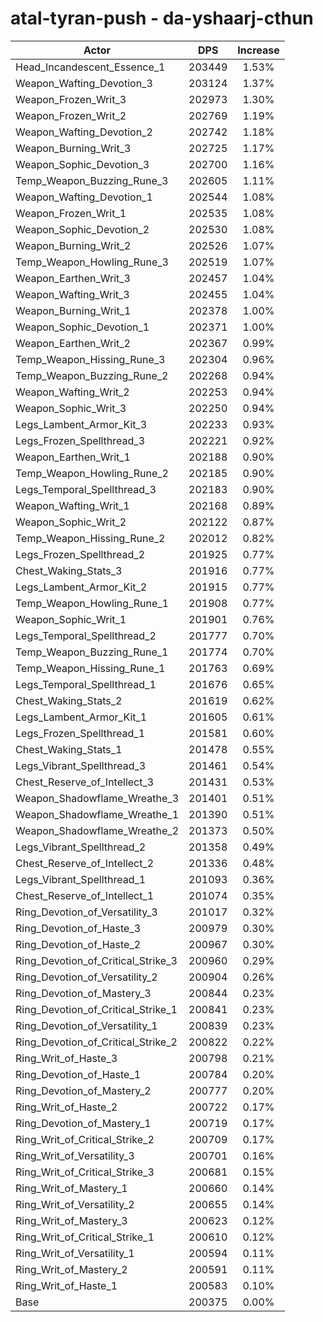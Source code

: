 # atal-tyran-push - da-yshaarj-cthun
| Actor | DPS | Increase |
|---|:---:|:---:|
|Head_Incandescent_Essence_1|203449|1.53%|
|Weapon_Wafting_Devotion_3|203124|1.37%|
|Weapon_Frozen_Writ_3|202973|1.30%|
|Weapon_Frozen_Writ_2|202769|1.19%|
|Weapon_Wafting_Devotion_2|202742|1.18%|
|Weapon_Burning_Writ_3|202725|1.17%|
|Weapon_Sophic_Devotion_3|202700|1.16%|
|Temp_Weapon_Buzzing_Rune_3|202605|1.11%|
|Weapon_Wafting_Devotion_1|202544|1.08%|
|Weapon_Frozen_Writ_1|202535|1.08%|
|Weapon_Sophic_Devotion_2|202530|1.08%|
|Weapon_Burning_Writ_2|202526|1.07%|
|Temp_Weapon_Howling_Rune_3|202519|1.07%|
|Weapon_Earthen_Writ_3|202457|1.04%|
|Weapon_Wafting_Writ_3|202455|1.04%|
|Weapon_Burning_Writ_1|202378|1.00%|
|Weapon_Sophic_Devotion_1|202371|1.00%|
|Weapon_Earthen_Writ_2|202367|0.99%|
|Temp_Weapon_Hissing_Rune_3|202304|0.96%|
|Temp_Weapon_Buzzing_Rune_2|202268|0.94%|
|Weapon_Wafting_Writ_2|202253|0.94%|
|Weapon_Sophic_Writ_3|202250|0.94%|
|Legs_Lambent_Armor_Kit_3|202233|0.93%|
|Legs_Frozen_Spellthread_3|202221|0.92%|
|Weapon_Earthen_Writ_1|202188|0.90%|
|Temp_Weapon_Howling_Rune_2|202185|0.90%|
|Legs_Temporal_Spellthread_3|202183|0.90%|
|Weapon_Wafting_Writ_1|202168|0.89%|
|Weapon_Sophic_Writ_2|202122|0.87%|
|Temp_Weapon_Hissing_Rune_2|202012|0.82%|
|Legs_Frozen_Spellthread_2|201925|0.77%|
|Chest_Waking_Stats_3|201916|0.77%|
|Legs_Lambent_Armor_Kit_2|201915|0.77%|
|Temp_Weapon_Howling_Rune_1|201908|0.77%|
|Weapon_Sophic_Writ_1|201901|0.76%|
|Legs_Temporal_Spellthread_2|201777|0.70%|
|Temp_Weapon_Buzzing_Rune_1|201774|0.70%|
|Temp_Weapon_Hissing_Rune_1|201763|0.69%|
|Legs_Temporal_Spellthread_1|201676|0.65%|
|Chest_Waking_Stats_2|201619|0.62%|
|Legs_Lambent_Armor_Kit_1|201605|0.61%|
|Legs_Frozen_Spellthread_1|201581|0.60%|
|Chest_Waking_Stats_1|201478|0.55%|
|Legs_Vibrant_Spellthread_3|201461|0.54%|
|Chest_Reserve_of_Intellect_3|201431|0.53%|
|Weapon_Shadowflame_Wreathe_3|201401|0.51%|
|Weapon_Shadowflame_Wreathe_1|201390|0.51%|
|Weapon_Shadowflame_Wreathe_2|201373|0.50%|
|Legs_Vibrant_Spellthread_2|201358|0.49%|
|Chest_Reserve_of_Intellect_2|201336|0.48%|
|Legs_Vibrant_Spellthread_1|201093|0.36%|
|Chest_Reserve_of_Intellect_1|201074|0.35%|
|Ring_Devotion_of_Versatility_3|201017|0.32%|
|Ring_Devotion_of_Haste_3|200979|0.30%|
|Ring_Devotion_of_Haste_2|200967|0.30%|
|Ring_Devotion_of_Critical_Strike_3|200960|0.29%|
|Ring_Devotion_of_Versatility_2|200904|0.26%|
|Ring_Devotion_of_Mastery_3|200844|0.23%|
|Ring_Devotion_of_Critical_Strike_1|200841|0.23%|
|Ring_Devotion_of_Versatility_1|200839|0.23%|
|Ring_Devotion_of_Critical_Strike_2|200822|0.22%|
|Ring_Writ_of_Haste_3|200798|0.21%|
|Ring_Devotion_of_Haste_1|200784|0.20%|
|Ring_Devotion_of_Mastery_2|200777|0.20%|
|Ring_Writ_of_Haste_2|200722|0.17%|
|Ring_Devotion_of_Mastery_1|200719|0.17%|
|Ring_Writ_of_Critical_Strike_2|200709|0.17%|
|Ring_Writ_of_Versatility_3|200701|0.16%|
|Ring_Writ_of_Critical_Strike_3|200681|0.15%|
|Ring_Writ_of_Mastery_1|200660|0.14%|
|Ring_Writ_of_Versatility_2|200655|0.14%|
|Ring_Writ_of_Mastery_3|200623|0.12%|
|Ring_Writ_of_Critical_Strike_1|200610|0.12%|
|Ring_Writ_of_Versatility_1|200594|0.11%|
|Ring_Writ_of_Mastery_2|200591|0.11%|
|Ring_Writ_of_Haste_1|200583|0.10%|
|Base|200375|0.00%|
